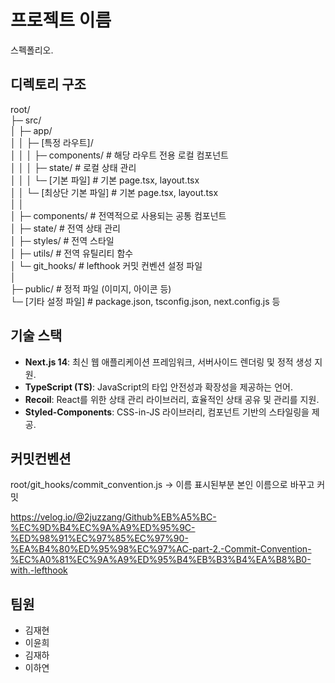 # 프로젝트 이름
스펙폴리오.

## 디렉토리 구조

root/  
├─ src/  
│  ├─ app/  
│  │  ├─ [특정 라우트]/  
│  │  │  ├─ components/    # 해당 라우트 전용 로컬 컴포넌트  
│  │  │  ├─ state/         # 로컬 상태 관리  
│  │  │  └─ [기본 파일]    # 기본 page.tsx, layout.tsx  
│  │  └─ [최상단 기본 파일] # 기본 page.tsx, layout.tsx  
│  │  
│  ├─ components/          # 전역적으로 사용되는 공통 컴포넌트  
│  ├─ state/               # 전역 상태 관리  
│  ├─ styles/              # 전역 스타일  
│  ├─ utils/               # 전역 유틸리티 함수  
│  └─ git_hooks/           # lefthook 커밋 컨벤션 설정 파일  
│  
├─ public/                 # 정적 파일 (이미지, 아이콘 등)  
└─ [기타 설정 파일]        # package.json, tsconfig.json, next.config.js 등  



## 기술 스택

- **Next.js 14**: 최신 웹 애플리케이션 프레임워크, 서버사이드 렌더링 및 정적 생성 지원.
- **TypeScript (TS)**: JavaScript의 타입 안전성과 확장성을 제공하는 언어.
- **Recoil**: React를 위한 상태 관리 라이브러리, 효율적인 상태 공유 및 관리를 지원.
- **Styled-Components**: CSS-in-JS 라이브러리, 컴포넌트 기반의 스타일링을 제공.

## 커밋컨벤션

root/git_hooks/commit_convention.js -> 이름 표시된부분 본인 이름으로 바꾸고 커밋

https://velog.io/@2juzzang/Github%EB%A5%BC-%EC%9D%B4%EC%9A%A9%ED%95%9C-%ED%98%91%EC%97%85%EC%97%90-%EA%B4%80%ED%95%98%EC%97%AC-part-2.-Commit-Convention-%EC%A0%81%EC%9A%A9%ED%95%B4%EB%B3%B4%EA%B8%B0-with.-lefthook

## 팀원
- 김재현
- 이윤희
- 김재하
- 이하연
